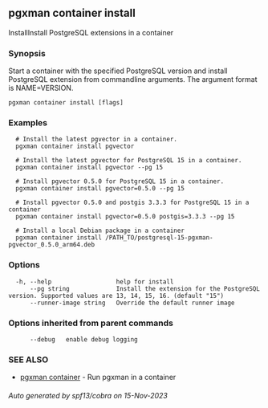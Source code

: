 ## pgxman container install

InstallInstall PostgreSQL extensions in a container

### Synopsis

Start a container with the specified PostgreSQL version and install
PostgreSQL extension from commandline arguments. The argument format
is NAME=VERSION.

```
pgxman container install [flags]
```

### Examples

```
  # Install the latest pgvector in a container.
  pgxman container install pgvector

  # Install the latest pgvector for PostgreSQL 15 in a container.
  pgxman container install pgvector --pg 15

  # Install pgvector 0.5.0 for PostgreSQL 15 in a container.
  pgxman container install pgvector=0.5.0 --pg 15

  # Install pgvector 0.5.0 and postgis 3.3.3 for PostgreSQL 15 in a container
  pgxman container install pgvector=0.5.0 postgis=3.3.3 --pg 15

  # Install a local Debian package in a container
  pgxman container install /PATH_TO/postgresql-15-pgxman-pgvector_0.5.0_arm64.deb
```

### Options

```
  -h, --help                  help for install
      --pg string             Install the extension for the PostgreSQL version. Supported values are 13, 14, 15, 16. (default "15")
      --runner-image string   Override the default runner image
```

### Options inherited from parent commands

```
      --debug   enable debug logging
```

### SEE ALSO

* [pgxman container](pgxman_container.md)	 - Run pgxman in a container

###### Auto generated by spf13/cobra on 15-Nov-2023
